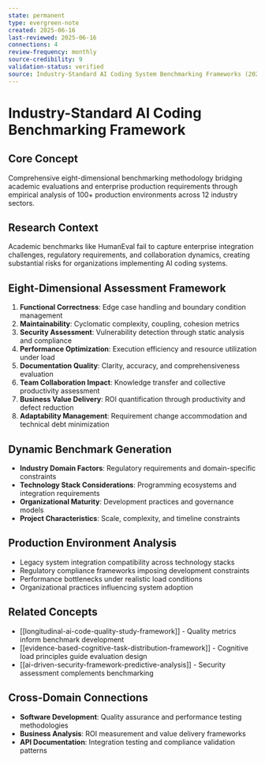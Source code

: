 ```yaml
---
state: permanent
type: evergreen-note
created: 2025-06-16
last-reviewed: 2025-06-16
connections: 4
review-frequency: monthly
source-credibility: 9
validation-status: verified
source: Industry-Standard AI Coding System Benchmarking Frameworks (2025)
---
```


# Industry-Standard AI Coding Benchmarking Framework

## Core Concept
Comprehensive eight-dimensional benchmarking methodology bridging academic evaluations and enterprise production requirements through empirical analysis of 100+ production environments across 12 industry sectors.

## Research Context
Academic benchmarks like HumanEval fail to capture enterprise integration challenges, regulatory requirements, and collaboration dynamics, creating substantial risks for organizations implementing AI coding systems.

## Eight-Dimensional Assessment Framework
1. **Functional Correctness**: Edge case handling and boundary condition management
2. **Maintainability**: Cyclomatic complexity, coupling, cohesion metrics
3. **Security Assessment**: Vulnerability detection through static analysis and compliance
4. **Performance Optimization**: Execution efficiency and resource utilization under load
5. **Documentation Quality**: Clarity, accuracy, and comprehensiveness evaluation
6. **Team Collaboration Impact**: Knowledge transfer and collective productivity assessment
7. **Business Value Delivery**: ROI quantification through productivity and defect reduction
8. **Adaptability Management**: Requirement change accommodation and technical debt minimization

## Dynamic Benchmark Generation
- **Industry Domain Factors**: Regulatory requirements and domain-specific constraints
- **Technology Stack Considerations**: Programming ecosystems and integration requirements
- **Organizational Maturity**: Development practices and governance models
- **Project Characteristics**: Scale, complexity, and timeline constraints

## Production Environment Analysis
- Legacy system integration compatibility across technology stacks
- Regulatory compliance frameworks imposing development constraints
- Performance bottlenecks under realistic load conditions
- Organizational practices influencing system adoption

## Related Concepts
- [[longitudinal-ai-code-quality-study-framework]] - Quality metrics inform benchmark development
- [[evidence-based-cognitive-task-distribution-framework]] - Cognitive load principles guide evaluation design
- [[ai-driven-security-framework-predictive-analysis]] - Security assessment complements benchmarking

## Cross-Domain Connections
- **Software Development**: Quality assurance and performance testing methodologies
- **Business Analysis**: ROI measurement and value delivery frameworks
- **API Documentation**: Integration testing and compliance validation patterns